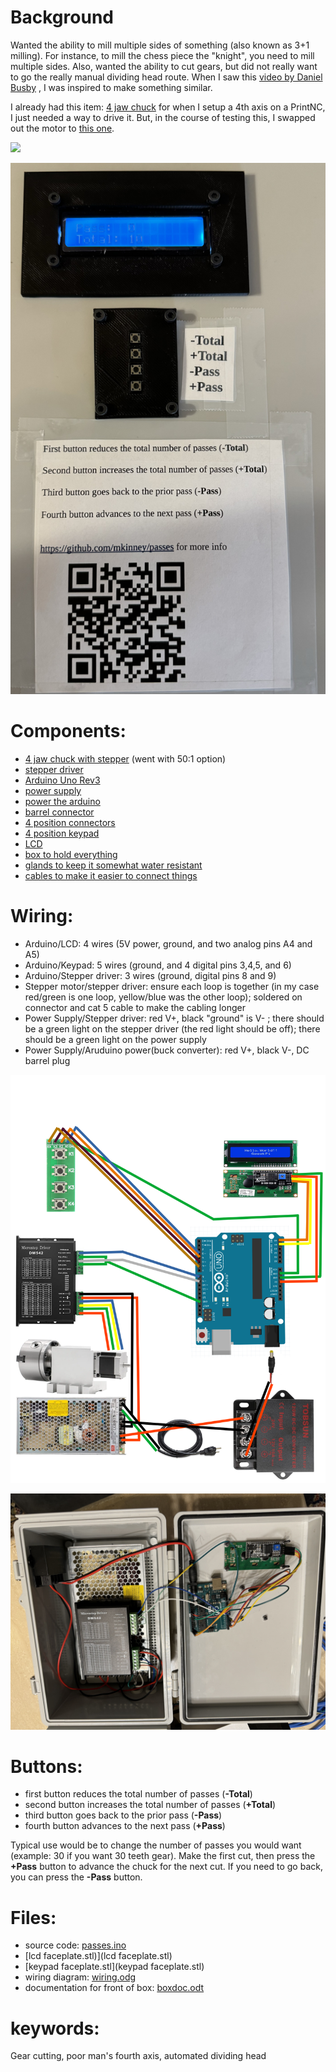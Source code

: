 # Background

Wanted the ability to mill multiple sides of something (also known as 3+1 milling). For instance, to mill the chess piece the "knight", you need to mill multiple sides. Also, wanted the ability to cut gears, but did not really want to go the really manual dividing head route. When I saw this [video by Daniel Busby](https://www.youtube.com/watch?v=1Cl9l5O7EEI) , I was inspired to make something similar.

I already had this item: [4 jaw chuck](https://a.aliexpress.com/_mOB9M1P) for when I setup a 4th axis on a PrintNC, I just needed a way to drive it. But, in the course of testing this, I swapped out the motor to [this one](https://www.amazon.com/gp/product/B0B6N36NQJ).

![](working.gif)

![](front.jpg)


# Components:
- [4 jaw chuck with stepper](https://a.aliexpress.com/_mOB9M1P) (went with 50:1 option)
- [stepper driver](https://www.amazon.com/gp/product/B07YWZRXGR)
- [Arduino Uno Rev3](https://www.amazon.com/dp/B008GRTSV6)
- [power supply](https://www.amazon.com/gp/product/B077BN32KZ)
- [power the arduino](https://www.amazon.com/dp/B07V6X6L89?ref=ppx_yo2ov_dt_b_product_details&th=1)
- [barrel connector](https://www.amazon.com/43x2pcs-Connectors-Security-Lighting-MILAPEAK/dp/B072BXB2Y8)
- [4 position connectors](https://www.amazon.com/gp/product/B083GR7FQF)
- [4 position keypad](https://www.amazon.com/gp/product/B07PFK5Z7L/)
- [LCD](https://www.amazon.com/dp/B07S7PJYM6)
- [box to hold everything](https://www.amazon.com/dp/B08282SQPT?ref=ppx_yo2ov_dt_b_product_details&th=1)
- [glands to keep it somewhat water resistant](https://www.amazon.com/dp/B09WQCF6TQ?ref=ppx_yo2ov_dt_b_product_details&th=1)
- [cables to make it easier to connect things](https://www.amazon.com/gp/product/B01EV70C78)

# Wiring:
- Arduino/LCD: 4 wires (5V power, ground, and two analog pins A4 and A5)
- Arduino/Keypad: 5 wires (ground, and 4 digital pins 3,4,5, and 6)
- Arduino/Stepper driver: 3 wires (ground, digital pins 8 and 9)
- Stepper motor/stepper driver: ensure each loop is together (in my case red/green is one loop, yellow/blue was the other loop); soldered on connector and cat 5 cable to make the cabling longer
- Power Supply/Stepper driver: red V+, black "ground" is V- ; there should be a green light on the stepper driver (the red light should be off); there should be a green light on the power supply
- Power Supply/Aruduino power(buck converter): red V+, black V-, DC barrel plug

![](wiring.png)

![](internals.jpg)

# Buttons:
- first button reduces the total number of passes (**-Total**)
- second button increases the total number of passes (**+Total**)
- third button goes back to the prior pass (**-Pass**)
- fourth button advances to the next pass (**+Pass**)

Typical use would be to change the number of passes you would want (example: 30 if you want 30 teeth gear). Make the first cut, then press the **+Pass** button to advance the chuck for the next cut. If you need to go back, you can press the **-Pass** button.


# Files:
- source code: [passes.ino](passes.ino)
- [lcd faceplate.stl)](lcd faceplate.stl)
- [keypad faceplate.stl](keypad faceplate.stl)
- wiring diagram: [wiring.odg](wiring.odg)
- documentation for front of box: [boxdoc.odt](boxdoc.odt)

# keywords:
Gear cutting, poor man's fourth axis, automated dividing head
